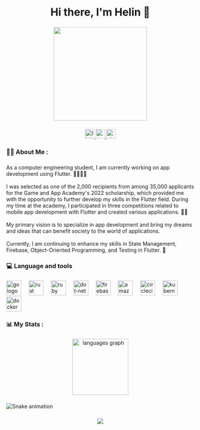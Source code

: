 <h1 align="center">Hi there, I'm Helin 👋</h1>

###

<div align="center">
  <img height="250" src="https://media.giphy.com/media/FspLvJQlQACXu/giphy.gif"  />
</div>

###

<div align="center">
  <a href="https://www.linkedin.com/in/helin-guler/" target="_blank">
    <img src="https://img.shields.io/static/v1?message=LinkedIn&logo=linkedin&label=&color=0077B5&logoColor=white&labelColor=&style=for-the-badge" height="25" alt="linkedin logo"  />
  </a>
  <a href="https://medium.com/@gulerhelin" target="_blank">
    <img src="https://img.shields.io/static/v1?message=Medium&logo=medium&label=&color=12100E&logoColor=white&labelColor=&style=for-the-badge" height="25" alt="medium logo"  />
  </a>
  <a href="https://stackoverflow.com/users/22573876/helena" target="_blank">
    <img src="https://img.shields.io/static/v1?message=Stackoverflow&logo=stackoverflow&label=&color=FE7A16&logoColor=white&labelColor=&style=for-the-badge" height="25" alt="stackoverflow logo"  />
  </a>
</div>

###

<h3 align="left">👩‍💻  About Me :</h3>

###

<p align="left">As a computer engineering student, I am currently working on app development using Flutter. 💙👩🏼‍💻<br><br>I was selected as one of the 2,000 recipients from among 35,000 applicants for the Game and App Academy's 2022 scholarship, which provided me with the opportunity to further develop my skills in the Flutter field. During my time at the academy, I participated in three competitions related to mobile app development with Flutter and created various applications. 📱🌱<br><br>My primary vision is to specialize in app development and bring my dreams and ideas that can benefit society to the world of applications.<br><br>Currently, I am continuing to enhance my skills in State Management, Firebase, Object-Oriented Programming, and Testing in Flutter. 🌟</p>

###

<h3 align="left">💻  Language and tools</h3>

###

<div align="left">
  <img src="https://cdn.jsdelivr.net/gh/devicons/devicon/icons/go/go-original-wordmark.svg" height="40" alt="go logo"  />
  <img width="12" />
  <img src="https://cdn.jsdelivr.net/gh/devicons/devicon/icons/rust/rust-plain.svg" height="40" alt="rust logo"  />
  <img width="12" />
  <img src="https://cdn.jsdelivr.net/gh/devicons/devicon/icons/ruby/ruby-plain-wordmark.svg" height="40" alt="ruby logo"  />
  <img width="12" />
  <img src="https://cdn.jsdelivr.net/gh/devicons/devicon/icons/dot-net/dot-net-plain-wordmark.svg" height="40" alt="dot-net logo"  />
  <img width="12" />
  <img src="https://cdn.jsdelivr.net/gh/devicons/devicon/icons/firebase/firebase-plain-wordmark.svg" height="40" alt="firebase logo"  />
  <img width="12" />
  <img src="https://cdn.jsdelivr.net/gh/devicons/devicon/icons/amazonwebservices/amazonwebservices-original.svg" height="40" alt="amazonwebservices logo"  />
  <img width="12" />
  <img src="https://cdn.jsdelivr.net/gh/devicons/devicon/icons/circleci/circleci-plain.svg" height="40" alt="circleci logo"  />
  <img width="12" />
  <img src="https://cdn.jsdelivr.net/gh/devicons/devicon/icons/kubernetes/kubernetes-plain.svg" height="40" alt="kubernetes logo"  />
  <img width="12" />
  <img src="https://cdn.jsdelivr.net/gh/devicons/devicon/icons/docker/docker-plain-wordmark.svg" height="40" alt="docker logo"  />
</div>

###

<h3 align="left">📊   My Stats :</h3>

###

<div align="center">
  <img src="https://github-readme-stats.vercel.app/api/top-langs?username=helinguler&locale=en&hide_title=false&layout=compact&card_width=320&langs_count=5&theme=dracula&hide_border=false&order=2" height="150" alt="languages graph"  />
</div>

###

<img src="https://raw.githubusercontent.com/helinguler/helinguler/output/snake.svg" alt="Snake animation" />

###

<div align="center">
  <img src="https://visitor-badge.laobi.icu/badge?page_id=helinguler.helinguler&"  />
</div>

###
